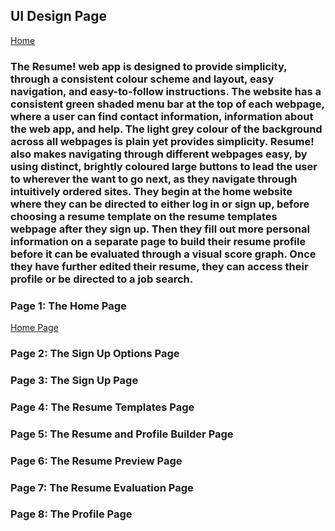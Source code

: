 ## UI Design Page 

[Home](README.md)  

### The Resume! web app is designed to provide simplicity, through a consistent colour scheme and layout, easy navigation, and easy-to-follow instructions. The website has a consistent green shaded menu bar at the top of each webpage, where a user can find contact information, information about the web app, and help. The light grey colour of the background across all webpages is plain yet provides simplicity. Resume! also makes navigating through different webpages easy, by using distinct, brightly coloured large buttons to lead the user to wherever the want to go next, as they navigate through intuitively ordered sites. They begin at the home website where they can be directed to either log in or sign up, before choosing a resume template on the resume templates webpage after they sign up. Then they fill out more personal information on a separate page to build their resume profile before it can be evaluated through a visual score graph. Once they have further edited their resume, they can access their profile or be directed to a job search. ###

### Page 1: The Home Page ###

<a href="resume_Home.zip">Home Page</a>

### Page 2: The Sign Up Options Page ###

### Page 3: The Sign Up Page ###

### Page 4: The Resume Templates Page ###

### Page 5: The Resume and Profile Builder Page ###

### Page 6: The Resume Preview Page ###

### Page 7: The Resume Evaluation Page ###

### Page 8: The Profile Page ###
